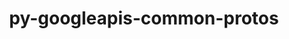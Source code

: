 ---
title: "py-googleapis-common-protos"
layout: cache
categories: [package, develop-2023-09-10]
meta: {"versions": ["1.58.0"], "compilers": ["gcc@=11.3.0"], "oss": ["ubuntu22.04"], "platforms": ["linux"], "targets": ["x86_64_v3"], "stacks": ["ml-linux-x86_64-cpu", "ml-linux-x86_64-cuda", "ml-linux-x86_64-rocm", "root"], "num_specs": 2, "num_specs_by_stack": {"ml-linux-x86_64-rocm": 2, "ml-linux-x86_64-cpu": 2, "ml-linux-x86_64-cuda": 2, "root": 2}}
spec_details: [{"hash": "mexn5i2lrfylhbuzairprd6bb5nj6yjc", "compiler": "gcc@=11.3.0", "versions": ["1.58.0"], "os": "ubuntu22.04", "platform": "linux", "target": "x86_64_v3", "variants": ["build_system=python_pip"], "stacks": ["ml-linux-x86_64-rocm", "ml-linux-x86_64-cpu", "ml-linux-x86_64-cuda", "root"], "size": "-", "tarball": "https://binaries.spack.io/develop-2023-09-10/build_cache/linux-ubuntu22.04-x86_64_v3/gcc-11.3.0/py-googleapis-common-protos-1.58.0/linux-ubuntu22.04-x86_64_v3-gcc-11.3.0-py-googleapis-common-protos-1.58.0-mexn5i2lrfylhbuzairprd6bb5nj6yjc.spack"}, {"hash": "byyo3lqxmnhsrxemz4ya33csnvvoy2mp", "compiler": "gcc@=11.3.0", "versions": ["1.58.0"], "os": "ubuntu22.04", "platform": "linux", "target": "x86_64_v3", "variants": ["build_system=python_pip"], "stacks": ["ml-linux-x86_64-rocm", "ml-linux-x86_64-cpu", "ml-linux-x86_64-cuda", "root"], "size": "-", "tarball": "https://binaries.spack.io/develop-2023-09-10/build_cache/linux-ubuntu22.04-x86_64_v3/gcc-11.3.0/py-googleapis-common-protos-1.58.0/linux-ubuntu22.04-x86_64_v3-gcc-11.3.0-py-googleapis-common-protos-1.58.0-byyo3lqxmnhsrxemz4ya33csnvvoy2mp.spack"}]
---